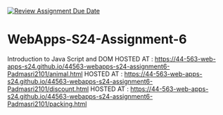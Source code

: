 [![Review Assignment Due Date](https://classroom.github.com/assets/deadline-readme-button-24ddc0f5d75046c5622901739e7c5dd533143b0c8e959d652212380cedb1ea36.svg)](https://classroom.github.com/a/1Z6dGCon)
# WebApps-S24-Assignment-6
Introduction to Java Script and DOM
HOSTED AT :  https://44-563-web-apps-s24.github.io/44563-webapps-s24-assignment6-Padmasri2101/animal.html
HOSTED AT :  https://44-563-web-apps-s24.github.io/44563-webapps-s24-assignment6-Padmasri2101/discount.html
HOSTED AT :  https://44-563-web-apps-s24.github.io/44563-webapps-s24-assignment6-Padmasri2101/packing.html


